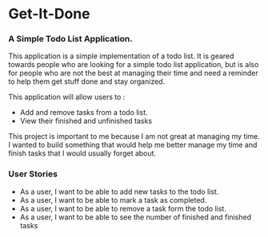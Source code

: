 
# Get-It-Done

### A Simple Todo List Application. 


This application is a simple implementation of a todo list. It is geared towards people who are looking for a simple todo list application, but is also for people who are not the best at managing their time and need a reminder to help them get stuff done and stay organized.

This application will allow users to :

- Add and remove tasks from a todo list.
- View their finished and unfinished tasks

This project is important to me because I am not great at managing my time. I wanted to build something that would help me better manage my time and finish tasks that I would usually forget about.


### User Stories

- As a user, I want to be able to add new tasks to the todo list.
- As a user, I want to be able to mark a task as completed.
- As a user, I want to be able to remove a task form the todo list.
- As a user, I want to be able to see the number of finished and finished tasks